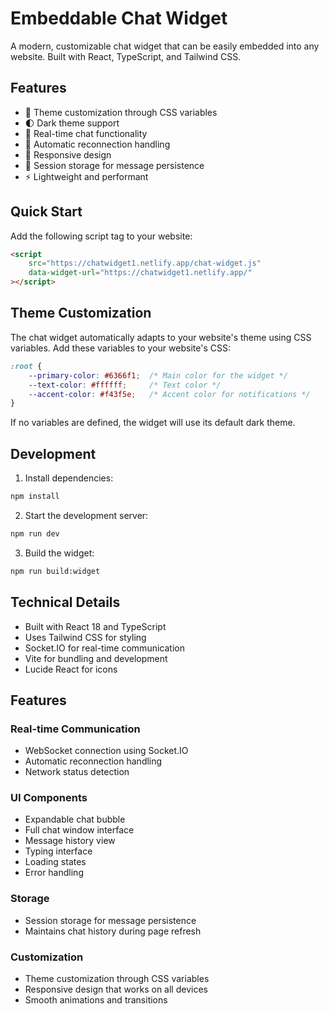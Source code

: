 # Embeddable Chat Widget

A modern, customizable chat widget that can be easily embedded into any website. Built with React, TypeScript, and Tailwind CSS.

## Features

- 🎨 Theme customization through CSS variables
- 🌓 Dark theme support
- 💬 Real-time chat functionality
- 🔄 Automatic reconnection handling
- 📱 Responsive design
- 💾 Session storage for message persistence
- ⚡ Lightweight and performant

## Quick Start

Add the following script tag to your website:

```html
<script 
    src="https://chatwidget1.netlify.app/chat-widget.js"
    data-widget-url="https://chatwidget1.netlify.app/"
></script>
```

## Theme Customization

The chat widget automatically adapts to your website's theme using CSS variables. Add these variables to your website's CSS:

```css
:root {
    --primary-color: #6366f1;  /* Main color for the widget */
    --text-color: #ffffff;     /* Text color */
    --accent-color: #f43f5e;   /* Accent color for notifications */
}
```

If no variables are defined, the widget will use its default dark theme.

## Development

1. Install dependencies:
```bash
npm install
```

2. Start the development server:
```bash
npm run dev
```

3. Build the widget:
```bash
npm run build:widget
```

## Technical Details

- Built with React 18 and TypeScript
- Uses Tailwind CSS for styling
- Socket.IO for real-time communication
- Vite for bundling and development
- Lucide React for icons

## Features

### Real-time Communication
- WebSocket connection using Socket.IO
- Automatic reconnection handling
- Network status detection

### UI Components
- Expandable chat bubble
- Full chat window interface
- Message history view
- Typing interface
- Loading states
- Error handling

### Storage
- Session storage for message persistence
- Maintains chat history during page refresh

### Customization
- Theme customization through CSS variables
- Responsive design that works on all devices
- Smooth animations and transitions
